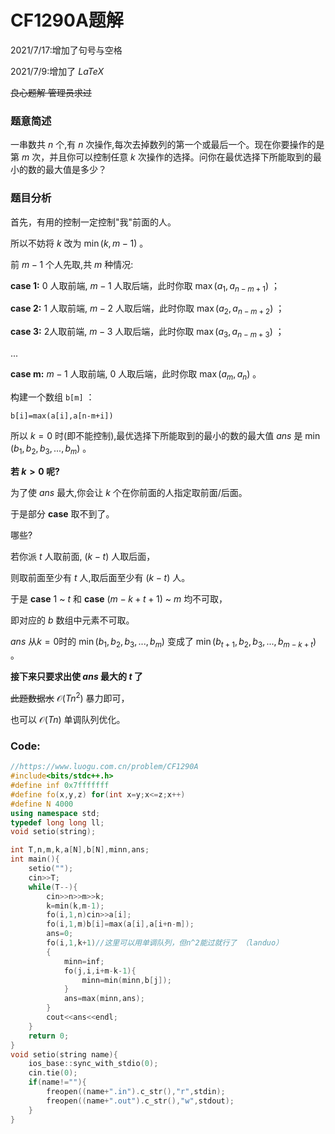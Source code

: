 # CF1290A题解

2021/7/17:增加了句号与空格

2021/7/9:增加了 $LaTeX$

~~良心题解 管理员求过~~

### 题意简述
一串数共 $n$ 个,有 $n$ 次操作,每次去掉数列的第一个或最后一个。现在你要操作的是第 $m$ 次，并且你可以控制任意 $k$ 次操作的选择。问你在最优选择下所能取到的最小的数的最大值是多少？
### 题目分析
首先，有用的控制一定控制"我"前面的人。

所以不妨将 $k$ 改为 $\min(k,m-1)$ 。

前 $m-1$ 个人先取,共 $m$ 种情况:

**case 1:** $0$ 人取前端, $m-1$ 人取后端，此时你取 $\max(a_1,a_{n-m+1})$ ；

**case 2:** $1$ 人取前端, $m-2$ 人取后端，此时你取 $\max(a_2,a_{n-m+2})$ ；

**case 3:** $2$人取前端, $m-3$ 人取后端，此时你取 $\max(a_3,a_{n-m+3})$ ；

$...$

**case m:** $m-1$ 人取前端, $0$ 人取后端，此时你取 $\max(a_m,a_n)$ 。

构建一个数组 `b[m]` ：

`b[i]=max(a[i],a[n-m+i])`

所以 $k=0$ 时(即不能控制),最优选择下所能取到的最小的数的最大值 $ans$ 是 $\min(b_1,b_2,b_3,...,b_m)$ 。

**若 $k>0$ 呢?**

为了使 $ans$ 最大,你会让 $k$ 个在你前面的人指定取前面/后面。

于是部分 **case** 取不到了。

哪些?

若你派 $t$ 人取前面, $(k-t)$ 人取后面，

则取前面至少有 $t$ 人,取后面至少有 $(k-t)$ 人。

于是 **case** $1$ ~ $t$ 和 **case** $(m-k+t+1)$ ~ $m$ 均不可取，

即对应的 $b$ 数组中元素不可取。

$ans$ 从$k=0$时的 $\min(b_1,b_2,b_3,...,b_m)$ 变成了 $\min(b_{t+1},b_2,b_3,...,b_{m-k+t})$ 。

**接下来只要求出使 $ans$ 最大的 $t$ 了**

~~此题数据水~~ $\mathcal{O}(Tn^2)$ 暴力即可，

也可以 $\mathcal{O}(Tn)$ 单调队列优化。

### Code:
```cpp
//https://www.luogu.com.cn/problem/CF1290A 
#include<bits/stdc++.h>
#define inf 0x7fffffff
#define fo(x,y,z) for(int x=y;x<=z;x++)
#define N 4000
using namespace std;
typedef long long ll;
void setio(string);

int T,n,m,k,a[N],b[N],minn,ans; 
int main(){
	setio("");
	cin>>T;
	while(T--){
		cin>>n>>m>>k;
		k=min(k,m-1);
		fo(i,1,n)cin>>a[i];
		fo(i,1,m)b[i]=max(a[i],a[i+n-m]);
		ans=0;
		fo(i,1,k+1)//这里可以用单调队列，但n^2能过就行了 （landuo） 
		{
			minn=inf;
			fo(j,i,i+m-k-1){
				minn=min(minn,b[j]);
			}
			ans=max(minn,ans);
		}
		cout<<ans<<endl;
	}
	return 0;
}
void setio(string name){
	ios_base::sync_with_stdio(0);
	cin.tie(0);
    if(name!=""){
        freopen((name+".in").c_str(),"r",stdin);
        freopen((name+".out").c_str(),"w",stdout);
    }
}

```
